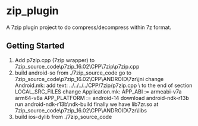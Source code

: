 # zip_plugin

A 7zip plugin project to do compress/decompress within 7z format.

## Getting Started
1. Add p7zip.cpp (7zip wrapper) to 7zip_source_code\p7zip_16.02\CPP\7zip\p7zip.cpp
2. build android-so from ./7zip_source_code
	go to 7zip_source_code\p7zip_16.02\CPP\ANDROID\7zr\jni
	change Android.mk:
		add text: ../../../../CPP/7zip/p7zip.cpp \   to the end of section LOCAL_SRC_FILES
	change Application.mk:
		APP_ABI := armeabi-v7a arm64-v8a
		APP_PLATFORM := android-14
	download android-ndk-r13b
	run android-ndk-r13b\ndk-build
	finally we have lib7zr.so at 7zip_source_code\p7zip_16.02\CPP\ANDROID\7zr\libs
3. build ios-dylib from ./7zip_source_code

